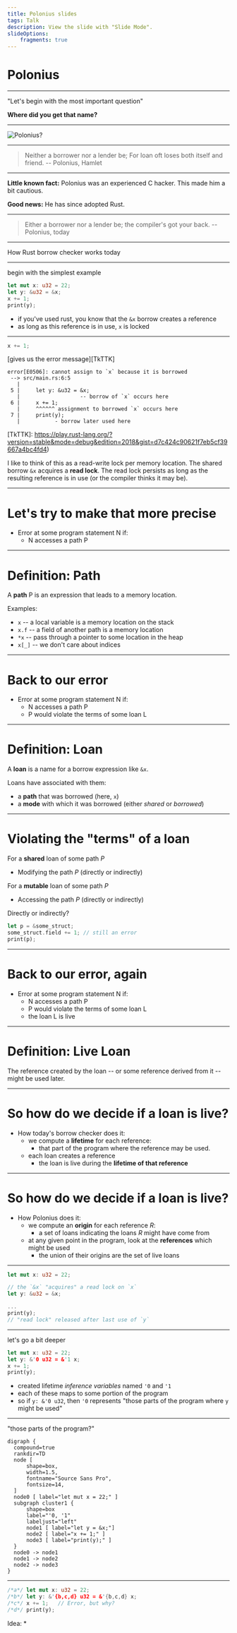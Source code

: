 ```yaml
---
title: Polonius slides
tags: Talk
description: View the slide with "Slide Mode".
slideOptions:
    fragments: true
---
```


# Polonius

---

"Let's begin with the most important question"

**Where did you get that name?**

---

![Polonius?](https://media.giphy.com/media/3o6Mbgos1hJpqvDO00/giphy.gif)

---

> Neither a borrower nor a lender be;
> For loan oft loses both itself and friend.
> -- Polonius, Hamlet

---

**Little known fact:** Polonius was an experienced C hacker. This made him a bit cautious.

**Good news:** He has since adopted Rust. 

---

> Either a borrower nor a lender be;
> the compiler's got your back.
> -- Polonius, today

---

How Rust borrow checker works today

---

begin with the simplest example

```rust
let mut x: u32 = 22;
let y: &u32 = &x;
x += 1;
print(y);
```

* if you've used rust, you know that the `&x` borrow creates a reference
* as long as this reference is in use, `x` is locked

---

```rust
x += 1;
```

[gives us the error message][TkTTK]

```
error[E0506]: cannot assign to `x` because it is borrowed
 --> src/main.rs:6:5
   |
 5 |     let y: &u32 = &x;
   |                   -- borrow of `x` occurs here
 6 |     x += 1;
   |     ^^^^^^ assignment to borrowed `x` occurs here
 7 |     print(y);
   |           - borrow later used here
```

[TkTTK]: https://play.rust-lang.org/?version=stable&mode=debug&edition=2018&gist=d7c424c90621f7eb5cf39667a4bc4fd4)

I like to think of this as a read-write lock per memory location.  The
shared borrow `&x` acquires a **read lock**. The read lock persists as
long as the resulting reference is in use (or the compiler thinks it
may be).

---

# Let's try to make that more precise

* Error at some program statement N if:
    * N accesses a path P

---

# Definition: Path

A **path** P is an expression that leads to a memory location.

Examples:

* `x` -- a local variable is a memory location on the stack
* `x.f` -- a field of another path is a memory location
* `*x` -- pass through a pointer to some location in the heap
* `x[_]` -- we don't care about indices

---

# Back to our error

* Error at some program statement N if:
    * N accesses a path P
    * P would violate the terms of some loan L

---

# Definition: Loan

A **loan** is a name for a borrow expression like `&x`.

Loans have associated with them:

* a **path** that was borrowed (here, `x`)
* a **mode** with which it was borrowed (either *shared* or *borrowed*)

---

# Violating the "terms" of a loan

For a **shared** loan of some path *P*

* Modifying the path *P* (directly or indirectly)

For a **mutable** loan of some path *P*

* Accessing the path *P* (directly or indirectly)

Directly or indirectly?

```rust
let p = &some_struct;
some_struct.field += 1; // still an error
print(p);
```

---

# Back to our error, again

* Error at some program statement N if:
    * N accesses a path P
    * P would violate the terms of some loan L
    * the loan L is live

---

# Definition: Live Loan

The reference created by the loan -- or some reference derived from it
-- might be used later.

---

# So how do we decide if a loan is **live**?

* How today's borrow checker does it:
    * we compute a **lifetime** for each reference: 
        * that part of the program where the reference may be used.
    * each loan creates a reference
        * the loan is live during the **lifetime of that reference**

---

# So how do we decide if a loan is **live**?

* How Polonius does it:
    * we compute an **origin** for each reference *R*:
        * a set of loans indicating the loans *R* might have come from
    * at any given point in the program, look at the **references** which might be used
        * the union of their origins are the set of live loans

---

```rust
let mut x: u32 = 22;
```

```rust
// the `&x` "acquires" a read lock on `x`
let y: &u32 = &x;
```

```rust
...
print(y);
// "read lock" released after last use of `y`
```

---

let's go a bit deeper

```rust
let mut x: u32 = 22;
let y: &'0 u32 = &'1 x;
x += 1;
print(y);
```

* created lifetime *inference variables* named `'0` and `'1`
* each of these maps to some portion of the program
* so if `y: &'0 u32`, then `'0` represents "those parts of the program where `y` might be used"

---

"those parts of the program?"

```graphviz
digraph {
  compound=true
  rankdir=TD
  node [ 
      shape=box, 
      width=1.5,
      fontname="Source Sans Pro",   
      fontsize=14,
  ]
  node0 [ label="let mut x = 22;" ]
  subgraph cluster1 {
      shape=box
      label="'0, '1"
      labeljust="left"
      node1 [ label="let y = &x;"]
      node2 [ label="x += 1;" ]
      node3 [ label="print(y);" ]
  }
  node0 -> node1
  node1 -> node2
  node2 -> node3
}
```

---

```rust
/*a*/ let mut x: u32 = 22;
/*b*/ let y: &'{b,c,d} u32 = &'{b,c,d} x;
/*c*/ x += 1;   // Error, but why?
/*d*/ print(y);
```

Idea:
* 
